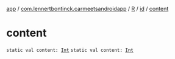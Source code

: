 [app](../../../index.md) / [com.lennertbontinck.carmeetsandroidapp](../../index.md) / [R](../index.md) / [id](index.md) / [content](./content.md)

# content

`static val content: `[`Int`](https://kotlinlang.org/api/latest/jvm/stdlib/kotlin/-int/index.html)
`static val content: `[`Int`](https://kotlinlang.org/api/latest/jvm/stdlib/kotlin/-int/index.html)
